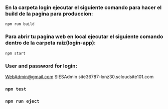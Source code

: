 ### En la carpeta login ejecutar el siguiente comando para hacer el build de la pagina para produccion:
`npm run build`

### Para abrir tu pagina web en local ejecutar el siguiente comando dentro de la carpeta raiz(login-app):
`npm start`

### User and password for login:
WebAdmin@gmail.com
SIESAdmin
site36787-lxnz30.scloudsite101.com

### `npm test`

### `npm run eject`
